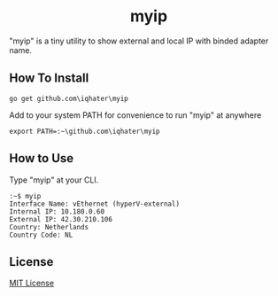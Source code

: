 
<h1 align="center">myip</h1>

"myip" is a tiny utility to show external and local IP with binded adapter name.


## How To Install
```
go get github.com\iqhater\myip
```
Add to your system PATH for convenience to run "myip" at anywhere
```
export PATH=:~\github.com\iqhater\myip
```
 
## How to Use

Type "myip" at your CLI.
```
:~$ myip
Interface Name: vEthernet (hyperV-external)
Internal IP: 10.180.0.60
External IP: 42.30.210.106
Country: Netherlands
Country Code: NL
```

## License

[MIT License](LICENSE)